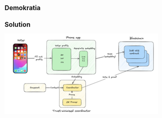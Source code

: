 ## Demokratia
## Solution
![Image alt](https://github.com/ConfidentiDemokratia/.github/blob/main/scheme.png)

